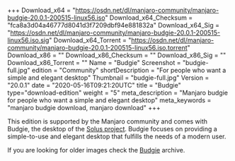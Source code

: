 +++
Download_x64 = "https://osdn.net/dl/manjaro-community/manjaro-budgie-20.0.1-200515-linux56.iso"
Download_x64_Checksum = "fca8a3d04a46777d8041d3f7209dbf94e881832a"
Download_x64_Sig = "https://osdn.net/dl/manjaro-community/manjaro-budgie-20.0.1-200515-linux56.iso.sig"
Download_x64_Torrent = "https://osdn.net/dl/manjaro-community/manjaro-budgie-20.0.1-200515-linux56.iso.torrent"
Download_x86 = ""
Download_x86_Checksum = ""
Download_x86_Sig = ""
Download_x86_Torrent = ""
Name = "Budgie"
Screenshot = "budgie-full.jpg"
edition = "Community"
shortDescription = "For people who want a simple and elegant desktop"
Thumbnail = "budgie-full.jpg"
Version = "20.0.1"
date = "2020-05-16T09:21:20UTC"
title = "Budgie"
type="download-edition"
weight = "5"
meta_description = "Manjaro budgie for people who want a simple and elegant desktop"
meta_keywords = "manjaro budgie download, manjaro download"
+++

This edition is supported by the Manjaro community and comes with Budgie, the desktop of the [Solus project](https://getsol.us/). Budgie focuses on providing a simple-to-use and elegant desktop that fulfills the needs of a modern user.

If you are looking for older images check the [Budgie](https://osdn.net/projects/manjaro-archive/storage/budgie/) archive.


